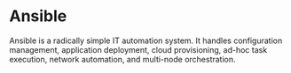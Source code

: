 # Ansible
Ansible is a radically simple IT automation system. It handles configuration management, application deployment, cloud provisioning, ad-hoc task execution, network automation, and multi-node orchestration. 
